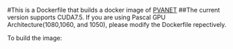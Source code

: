 #This is a Dockerfile that builds a docker image of [PVANET](https://github.com/sanghoon/pva-faster-rcnn)
##The current version supports CUDA7.5. If you are using Pascal GPU Architecture(1080,1060, and 1050), please modify the Dockerfile repectively.

To build the image:


